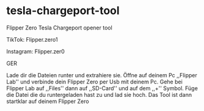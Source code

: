 # tesla-chargeport-tool
Flipper Zero Tesla Chargeport opener tool

TikTok: Flipper.zero1

Instagram: Flipper.zer0

GER

Lade dir die Dateien runter und extrahiere sie.
Öffne auf deinem Pc ,,Flipper Lab'' und verbinde dein Flipper Zero per Usb mit deinem Pc.
Gehe bei Flipper Lab auf ,,Files'' dann auf ,,SD-Card'' und auf dem ,,+'' Symbol.
Füge die Datei die du runtergeladen hast zu und lad sie hoch.
Das Tool ist dann startklar auf deinem Flipper Zero 
